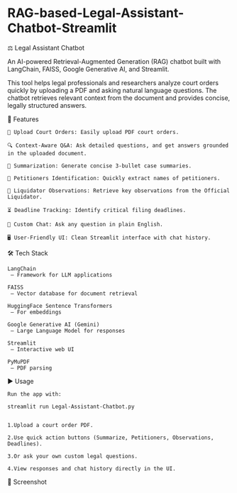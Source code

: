 # RAG-based-Legal-Assistant-Chatbot-Streamlit

⚖️ Legal Assistant Chatbot

An AI-powered Retrieval-Augmented Generation (RAG) chatbot built with LangChain, FAISS, Google Generative AI, and Streamlit.

This tool helps legal professionals and researchers analyze court orders quickly by uploading a PDF and asking natural language questions. The chatbot retrieves relevant context from the document and provides concise, legally structured answers.

🚀 Features

    📂 Upload Court Orders: Easily upload PDF court orders.

    🔍 Context-Aware Q&A: Ask detailed questions, and get answers grounded in the uploaded document.

    📝 Summarization: Generate concise 3-bullet case summaries.

    👥 Petitioners Identification: Quickly extract names of petitioners.

    📑 Liquidator Observations: Retrieve key observations from the Official Liquidator.

    ⏳ Deadline Tracking: Identify critical filing deadlines.

    💬 Custom Chat: Ask any question in plain English.

    🖥 User-Friendly UI: Clean Streamlit interface with chat history.

🛠️ Tech Stack

    LangChain
     – Framework for LLM applications

    FAISS
     – Vector database for document retrieval

    HuggingFace Sentence Transformers
     – For embeddings

    Google Generative AI (Gemini)
     – Large Language Model for responses

    Streamlit
     – Interactive web UI

    PyMuPDF
     – PDF parsing

▶️ Usage

    Run the app with:

    streamlit run Legal-Assistant-Chatbot.py


    1.Upload a court order PDF.

    2.Use quick action buttons (Summarize, Petitioners, Observations, Deadlines).

    3.Or ask your own custom legal questions.

    4.View responses and chat history directly in the UI.

📸 Screenshot

